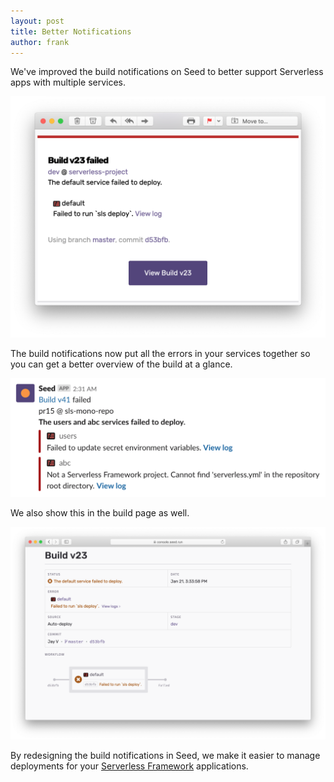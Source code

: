 ```yaml
---
layout: post
title: Better Notifications
author: frank
---
```


We've improved the build notifications on Seed to better support Serverless apps with multiple services.

![Email build notification](/assets/blog/better-notifications/email-build-notifications.png)

The build notifications now put all the errors in your services together so you can get a better overview of the build at a glance.

![Slack build notification](/assets/blog/better-notifications/slack-build-notifications.png)

We also show this in the build page as well.

![Build page with errors](/assets/blog/better-notifications/build-page-with-errors.png)

By redesigning the build notifications in Seed, we make it easier to manage deployments for your [Serverless Framework](https://serverless.com) applications.



